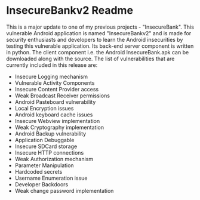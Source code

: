 InsecureBankv2 Readme
==========


This is a major update to one of my previous projects - "InsecureBank". This vulnerable Android application is named "InsecureBankv2" and is made for security enthusiasts and developers to learn the Android insecurities by testing this vulnerable application. Its back-end server component is written in python. The client component i.e. the Android InsecureBank.apk can be downloaded along with the source. The list of vulnerabilities that are currently included in this release are:

* Insecure Logging mechanism
* Vulnerable Activity Components
* Insecure Content Provider access
* Weak Broadcast Receiver permissions
* Android Pasteboard vulnerability
* Local Encryption issues
* Android keyboard cache issues
* Insecure Webview implementation
* Weak Cryptography implementation
* Android Backup vulnerability
* Application Debuggable
* Insecure SDCard storage
* Insecure HTTP connections
* Weak Authorization mechanism
* Parameter Manipulation
* Hardcoded secrets
* Username Enumeration issue
* Developer Backdoors
* Weak change password implementation
